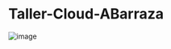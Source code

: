 # Taller-Cloud-ABarraza
![image](https://user-images.githubusercontent.com/62623557/201237981-ae2b8648-f856-4970-8006-7e110fcc23c5.png)
